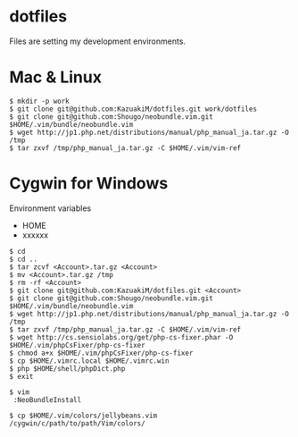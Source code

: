 dotfiles
==============

Files are setting my development environments.

# Mac & Linux

```
$ mkdir -p work
$ git clone git@github.com:KazuakiM/dotfiles.git work/dotfiles
$ git clone git@github.com:Shougo/neobundle.vim.git $HOME/.vim/bundle/neobundle.vim
$ wget http://jp1.php.net/distributions/manual/php_manual_ja.tar.gz -O /tmp
$ tar zxvf /tmp/php_manual_ja.tar.gz -C $HOME/.vim/vim-ref
```

# Cygwin for Windows

Environment variables
* HOME
* xxxxxx

```
$ cd
$ cd ..
$ tar zcvf <Account>.tar.gz <Account>
$ mv <Account>.tar.gz /tmp
$ rm -rf <Account>
$ git clone git@github.com:KazuakiM/dotfiles.git <Account>
$ git clone git@github.com:Shougo/neobundle.vim.git $HOME/.vim/bundle/neobundle.vim
$ wget http://jp1.php.net/distributions/manual/php_manual_ja.tar.gz -O /tmp
$ tar zxvf /tmp/php_manual_ja.tar.gz -C $HOME/.vim/vim-ref
$ wget http://cs.sensiolabs.org/get/php-cs-fixer.phar -O $HOME/.vim/phpCsFixer/php-cs-fixer
$ chmod a+x $HOME/.vim/phpCsFixer/php-cs-fixer
$ cp $HOME/.vimrc.local $HOME/.vimrc.win
$ php $HOME/shell/phpDict.php
$ exit
```

```
$ vim
 :NeoBundleInstall

$ cp $HOME/.vim/colors/jellybeans.vim /cygwin/c/path/to/path/Vim/colors/
```

